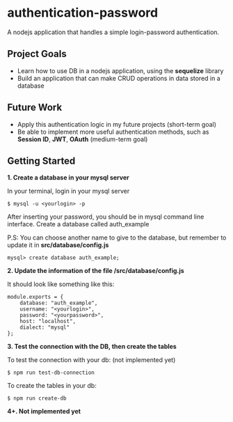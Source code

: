 # authentication-password
A nodejs application that handles a simple login-password authentication.

## Project Goals
- Learn how to use DB in a nodejs application, using the **sequelize** library
- Build an application that can make CRUD operations in data stored in a database

## Future Work
- Apply this authentication logic in my future projects (short-term goal)
- Be able to implement more useful authentication methods, such as **Session ID**, **JWT**, **OAuth** (medium-term goal)

## Getting Started

**1. Create a database in your mysql server**

In your terminal, login in your mysql server

`$ mysql -u <yourlogin> -p`

After inserting your password, you should be in mysql command line interface. Create a database called auth_example

P.S: You can choose another name to give to the database, but remember to update it in **src/database/config.js**

`mysql> create database auth_example;`

**2. Update the information of the file /src/database/config.js**

It should look like something like this:
```
module.exports = {
    database: "auth_example",
    username: "<yourlogin>",
    password: "<yourpassword>",
    host: "localhost",
    dialect: "mysql"
};
```

**3. Test the connection with the DB, then create the tables**

To test the connection with your db: (not implemented yet)

`$ npm run test-db-connection`

To create the tables in your db:

`$ npm run create-db`

**4+. Not implemented yet**